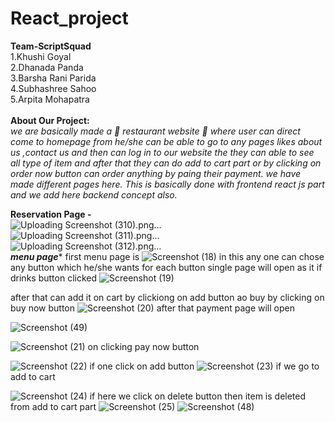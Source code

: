 # React_project
**Team-ScriptSquad**<br>
1.Khushi Goyal<br>
2.Dhanada Panda<br>
3.Barsha Rani Parida<br>
4.Subhashree Sahoo<br>
5.Arpita Mohapatra<br><br>
**About Our Project:**<br>
*we are basically made a :fork_and_knife: restaurant website :hamburger: where user can direct come to homepage from he/she can be able to go to any pages likes about us ,contact us and then can log in to our website the they can able to see all type of item and after that they can do add to cart part or by clicking on order now button can order anything by paing their payment. we have made different pages here. This is basically done with frontend react js part and we add here backend concept also.*

**Reservation Page -**<br>
![Uploading Screenshot (310).png…]()<br>
![Uploading Screenshot (311).png…]()<br>
![Uploading Screenshot (312).png…]()<br>
*******menu page********
first menu page is
![Screenshot (18)](https://github.com/khushigyl/React_project/assets/130206432/886cbcf4-c6a0-46c2-9804-04f9ffabed6e)
in this any one can chose any button which he/she wants
for each button single page will open as it
if drinks button clicked
![Screenshot (19)](https://github.com/khushigyl/React_project/assets/130206432/984ec71e-cbc0-4d4c-ae92-808754ce4c0d)

after that can add it on cart by clickiong on add button ao buy by clicking on buy now button
![Screenshot (20)](https://github.com/khushigyl/React_project/assets/130206432/f3c865a8-5ce4-4e25-b2ab-42bdf8340ba9)
after that payment page will open

![Screenshot (49)](https://github.com/khushigyl/React_project/assets/138769263/1210f359-4a53-4abc-a38b-72e60d5b4dbe)


![Screenshot (21)](https://github.com/khushigyl/React_project/assets/130206432/27d3236a-624d-44e2-b507-fd417bc66483)
on clicking pay now button


![Screenshot (22)](https://github.com/khushigyl/React_project/assets/130206432/a487270f-b47b-4beb-a2a6-74aa33f616aa)
if one click on add button
![Screenshot (23)](https://github.com/khushigyl/React_project/assets/130206432/4c941567-de30-4bd2-b7c8-b3440a7455fb)
if we go to add to cart

![Screenshot (24)](https://github.com/khushigyl/React_project/assets/130206432/9b0aede1-9ff2-475c-a9cd-df0c0ae951a4)
if here we click on delete button then item is deleted from add to cart part
![Screenshot (25)](https://github.com/khushigyl/React_project/assets/130206432/cf629c28-8806-4b9b-952d-763221cb6379)
![Screenshot (48)](https://github.com/khushigyl/React_project/assets/138769263/69a3cff3-c778-449b-9cc4-d6880026f065)










